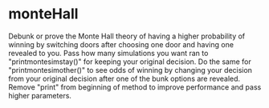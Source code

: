# monteHall
Debunk or prove the Monte Hall theory of having a higher probability of winning by switching doors after choosing one door and having one revealed to you. Pass how many simulations you want ran to "printmontesimstay()" for keeping your original decision. Do the same for "printmontesimother()" to see odds of winning by changing your decision from your original decision after one of the bunk options are revealed. Remove "print" from beginning of method to improve performance and pass higher parameters.
